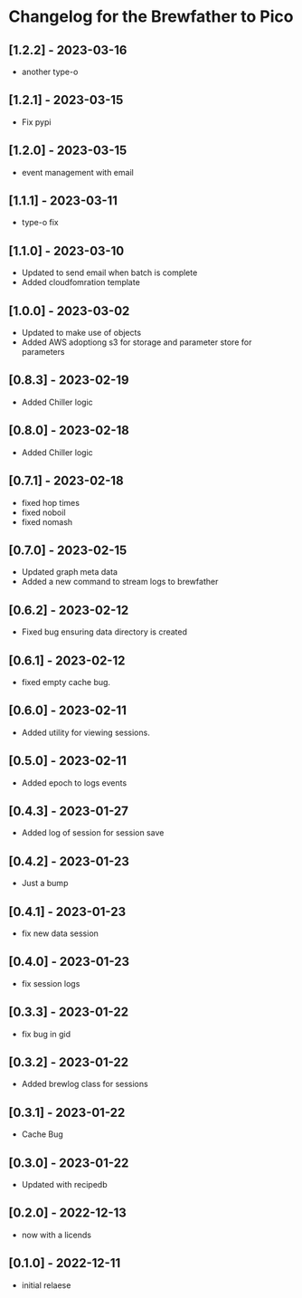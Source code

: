 # Changelog for the Brewfather to Pico

## [1.2.2] - 2023-03-16
- another type-o

## [1.2.1] - 2023-03-15
- Fix pypi

## [1.2.0] - 2023-03-15
- event management with email

## [1.1.1] - 2023-03-11
- type-o fix

## [1.1.0] - 2023-03-10
- Updated to send email when batch is complete
- Added cloudfomration template

## [1.0.0] - 2023-03-02
- Updated to make use of objects
- Added AWS adoptiong s3 for storage and parameter store for parameters

## [0.8.3] - 2023-02-19
- Added Chiller logic

## [0.8.0] - 2023-02-18
- Added Chiller logic

## [0.7.1] - 2023-02-18
- fixed hop times
- fixed noboil
- fixed nomash

## [0.7.0] - 2023-02-15
- Updated graph meta data
- Added a new command to stream logs to brewfather

## [0.6.2] - 2023-02-12
- Fixed bug ensuring data directory is created

## [0.6.1] - 2023-02-12
- fixed empty cache bug.

## [0.6.0] - 2023-02-11
- Added utility for viewing sessions.

## [0.5.0] - 2023-02-11
- Added epoch to logs events

## [0.4.3] - 2023-01-27
- Added log of session for session save

## [0.4.2] - 2023-01-23
- Just a bump

## [0.4.1] - 2023-01-23
- fix new data session

## [0.4.0] - 2023-01-23
- fix session logs

## [0.3.3] - 2023-01-22
- fix bug in gid

## [0.3.2] - 2023-01-22
- Added brewlog class for sessions

## [0.3.1] - 2023-01-22
- Cache Bug

## [0.3.0] - 2023-01-22
- Updated with recipedb

## [0.2.0] - 2022-12-13
- now with a licends

## [0.1.0] - 2022-12-11
- initial relaese
